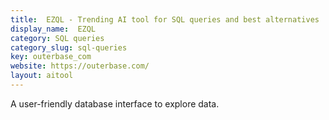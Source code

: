 ```yaml
---
title:  EZQL - Trending AI tool for SQL queries and best alternatives
display_name:  EZQL
category: SQL queries
category_slug: sql-queries
key: outerbase_com
website: https://outerbase.com/
layout: aitool
---
```


A user-friendly database interface to explore data.
